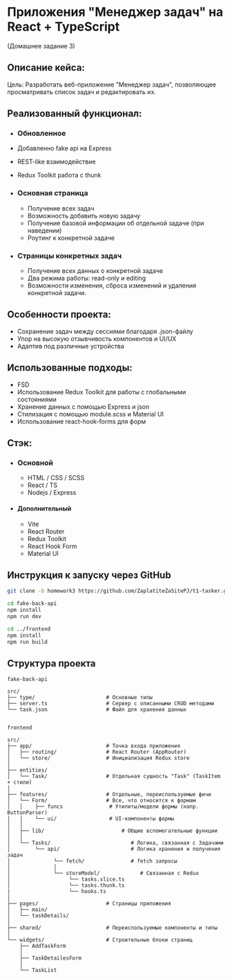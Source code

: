 # Приложения "Менеджер задач" на React + TypeScript

(Домашнее задание 3)

## Описание кейса:

Цель: Разработать веб-приложение "Менеджер задач", позволяющее
просматривать список задач и редактировать их.

## Реализованный функционал:

-   ### Обновленное

-   Добавленно fake api на Express
-   REST-like взаимодействие
-   Redux Toolkit работа с thunk

-   ### Основная страница

    -   Получение всех задач
    -   Возможность добавить новую задачу
    -   Получение базовой информации об отдельной задаче (при наведении)
    -   Роутинг к конкретной задаче

-   ### Страницы конкретных задач
    -   Получение всех данных о конкретной задаче
    -   Два режима работы: read-only и editing
    -   Возможности изменения, сброса изменений и удаления конкретной задачи.

## Особенности проекта:

-   Сохранение задач между сессиями благодаря .json-файлу
-   Упор на высокую отзывчивость компонентов и UI/UX
-   Адаптив под различные устройства

## Использованные подходы:

-   FSD
-   Использование Redux Toolkit для работы с глобальными состояниями
-   Хранение данных с помощью Express и json
-   Стилизация с помощью module.scss и Material UI
-   Использование react-hook-forms для форм

## Стэк:

-   ### Основной
    -   HTML / CSS / SCSS
    -   React / TS
    -   Nodejs / Express
-   #### Дополнительный
    -   Vite
    -   React Router
    -   Redux Toolkit
    -   React Hook Form
    -   Material UI

## Инструкция к запуску через GitHub

```bash
git clone -b homework3 https://github.com/ZaplatiteZaSitePJ/t1-tasker.git

cd fake-back-api
npm install
npm run dev

cd ../frontend
npm install
npm run build
```

## Структура проекта

```
fake-back-api

src/
├── type/                       # Основные типы
├── server.ts                   # Сервер с описанными CRUD методами
└── task.json                   # Файл для хранения данных


frontend

src/
├── app/                        # Точка входа приложения
│   ├── routing/                # React Router (AppRouter)
│   └── store/                  # Инициализация Redux store
│
├── entities/
│   └── Task/                   # Отдельная сущность "Task" (TaskItem + стили)
│
├── features/                   # Отдельные, переиспользуемые фичи
│   └── Form/                   # Все, что относится к формам
│   │    ├── funcs               # Утилиты/модели формы (напр. ButtonParser)
│   │    └── ui/                 # UI-компоненты формы
│   │
│   ├── lib/                         # Общие вспомогательные функции
│   │
│   └── Tasks/                          # Логика, связанная с Задачами
│        └── api/                       # Логика хранения и получения задач
│              └── fetch/               # fetch запросы
│              │
│              └── storeModel/             # Связанная с Redux
│                   └── tasks.slice.ts
│                   └── tasks.thunk.ts
|                   └── hooks.ts
│
├── pages/                      # Страницы приложения
│   ├── main/
│   └── taskDetails/
│
├── shared/                     # Переиспользуемые компоненты и типы
│
└── widgets/                    # Строительные блоки страниц
    ├── AddTaskForm
    │
    ├── TaskDetailesForm
    │
    └── TaskList
```
